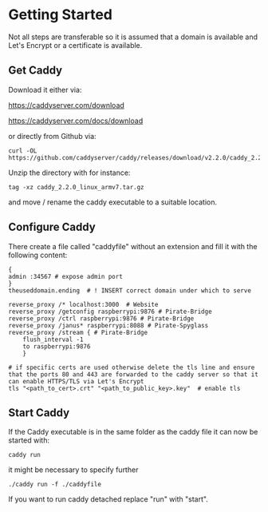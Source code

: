 # Getting Started

Not all steps are transferable so it is assumed that a domain is available and Let's Encrypt or a certificate is available.

## Get Caddy

Download it either via:

https://caddyserver.com/download

https://caddyserver.com/docs/download

or directly from Github via:

```
curl -OL https://github.com/caddyserver/caddy/releases/download/v2.2.0/caddy_2.2.0_linux_armv7.tar.gz
```

Unzip the directory with for instance:

```
tag -xz caddy_2.2.0_linux_armv7.tar.gz
```

and move / rename the caddy executable to a suitable location. 

## Configure Caddy

There create a file called "caddyfile" without an extension and fill it with the following content:

```
{    
admin :34567 # expose admin port
}
theuseddomain.ending  # ! INSERT correct domain under which to serve

reverse_proxy /* localhost:3000  # Website
reverse_proxy /getconfig raspberrypi:9876 # Pirate-Bridge
reverse_proxy /ctrl raspberrypi:9876 # Pirate-Bridge
reverse_proxy /janus* raspberrypi:8088 # Pirate-Spyglass
reverse_proxy /stream { # Pirate-Bridge
	flush_interval -1
	to raspberrypi:9876
	}

# if specific certs are used otherwise delete the tls line and ensure that the ports 80 and 443 are forwarded to the caddy server so that it can enable HTTPS/TLS via Let's Encrypt 
tls "<path_to_cert>.crt" "<path_to_public_key>.key"  # enable tls 

```

## Start Caddy

If the Caddy executable is in the same folder as the caddy file it can now be started with:

```
caddy run
```

it might be necessary to specify further

```
./caddy run -f ./caddyfile
```

If you want to run caddy detached replace "run" with "start".
